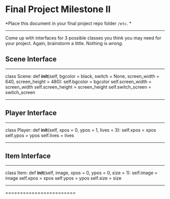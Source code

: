 # Final Project Milestone II

*Place this document in your final project repo folder `/etc`. *

***

Come up with interfaces for 3 possible classes you think you may need for your project. Again, brainstorm a little. Nothing is *wrong*.

## Scene Interface
***
class Scene:
  def __init__(self, bgcolor = black, switch = None, screen_width = 640, screen_height = 480):
    self.bgcolor = bgcolor
    self.screen_width = screen_width
    self.screen_height = screen_height
    self.switch_screen = switch_screen

***
## Player Interface
***
class Player:
  def __init__(self, xpos = 0, ypos = 1, lives = 3):
    self.xpos = xpos
    self.ypos = ypos
    self.lives = lives

***

## Item Interface
***
class Item:
  def __init__(self, image, xpos = 0, ypos = 0, size = 1):
    self.image = image
    self.xpos = xpos
    self.ypos = ypos
    self.size = size
    
***
========================
